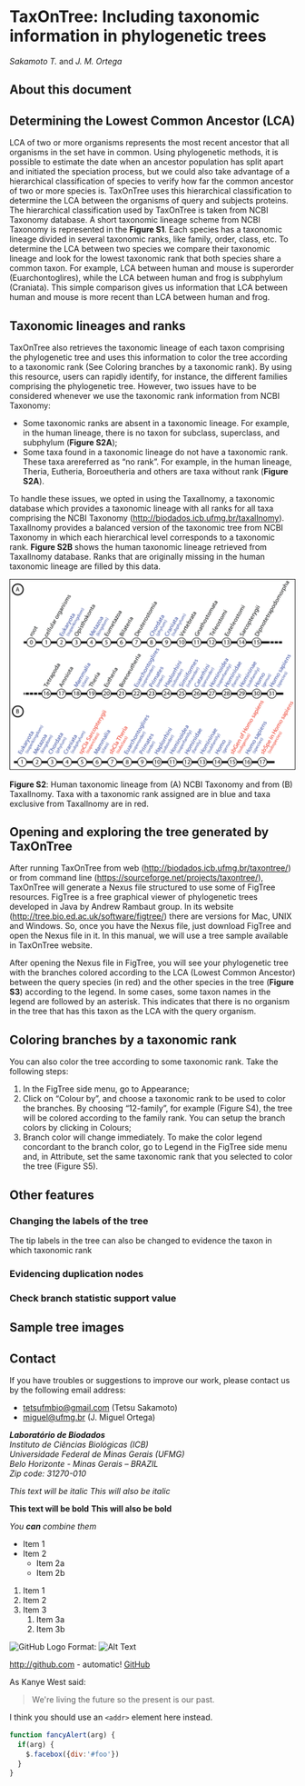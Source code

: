 # TaxOnTree: Including taxonomic information in phylogenetic trees

*Sakamoto T.* and *J. M. Ortega*

## About this document

## Determining the Lowest Common Ancestor (LCA)

LCA of two or more organisms represents the most recent ancestor that all organisms in the set have in common. Using phylogenetic methods, it is possible to estimate the date when an ancestor population has split apart and initiated the speciation process, but we could also take advantage of a hierarchical classification of species to verify how far the common ancestor of two or more species is. TaxOnTree uses this hierarchical classification to determine the LCA between the organisms of query and subjects proteins. The hierarchical classification used by TaxOnTree is taken from NCBI Taxonomy database. A short taxonomic lineage scheme from NCBI Taxonomy is represented in the **Figure S1**. Each species has a taxonomic lineage divided in several taxonomic ranks, like family, order, class, etc. To determine the LCA between two species we compare their taxonomic lineage and look for the lowest taxonomic rank that both species share a common taxon. For example, LCA between human and mouse is superorder (Euarchontoglires), while the LCA between human and frog is subphylum (Craniata). This simple comparison gives us information that LCA between human and mouse is more recent than LCA between human and frog. 

## Taxonomic lineages and ranks

TaxOnTree also retrieves the taxonomic lineage of each taxon comprising the phylogenetic tree and uses this information to color the tree according to a taxonomic rank (See Coloring branches by a taxonomic rank). By using this resource, users can rapidly identify, for instance, the different families comprising the phylogenetic tree. However, two issues have to be considered whenever we use the taxonomic rank information from NCBI Taxonomy:

* Some taxonomic ranks are absent in a taxonomic lineage. For example, in the human lineage, there is no taxon for subclass, superclass, and subphylum (**Figure S2A**);
* Some taxa found in a taxonomic lineage do not have a taxonomic rank. These taxa arereferred as “no rank”. For example, in the human lineage, Theria, Eutheria, Boroeutheria and others are taxa without rank (**Figure S2A**).

To handle these issues, we opted in using the Taxallnomy, a taxonomic database which provides a taxonomic lineage with all ranks for all taxa comprising the NCBI Taxonomy (http://biodados.icb.ufmg.br/taxallnomy). Taxallnomy provides a balanced version of the taxonomic tree from NCBI Taxonomy in which each hierarchical level corresponds to a taxonomic rank. **Figure S2B** shows the human taxonomic lineage retrieved from Taxallnomy database. Ranks that are originally missing in the human taxonomic lineage are filled by this data. 

<img src="/img/taxontree_taxsimple.png" width=700px/>

**Figure S2**: Human taxonomic lineage from (A) NCBI Taxonomy and from (B) Taxallnomy. Taxa with a taxonomic rank assigned are in blue and taxa exclusive from Taxallnomy are in red.

## Opening and exploring the tree generated by TaxOnTree

After running TaxOnTree from web (http://biodados.icb.ufmg.br/taxontree/) or from command line (https://sourceforge.net/projects/taxontree/), TaxOnTree will generate a Nexus file structured to use some of FigTree resources. FigTree is a free graphical viewer of phylogenetic trees developed in Java by Andrew Rambaut group. In its website (http://tree.bio.ed.ac.uk/software/figtree/) there are versions for Mac, UNIX and Windows. So, once you have the Nexus file, just download FigTree and open the Nexus file in it. In this manual, we will use a tree sample available in TaxOnTree website.

After opening the Nexus file in FigTree, you will see your phylogenetic tree with the branches colored according to the LCA (Lowest Common Ancestor) between the query species (in red) and the other species in the tree (**Figure S3**) according to the legend. In some cases, some taxon names in the legend are followed by an asterisk. This indicates that there is no organism in the tree that has this taxon as the LCA with the query organism.

## Coloring branches by a taxonomic rank

You can also color the tree according to some taxonomic rank. Take the following steps:

1. In the FigTree side menu, go to Appearance;
1.	Click on “Colour by”, and choose a taxonomic rank to be used to color the branches. By choosing “12-family”, for example (Figure S4), the tree will be colored according to the family rank. You can setup the branch colors by clicking in Colours;
1.	Branch color will change immediately. To make the color legend concordant to the branch color, go to Legend in the FigTree side menu and, in Attribute, set the same taxonomic rank that you selected to color the tree (Figure S5).

## Other features

### Changing the labels of the tree

The tip labels in the tree can also be changed to evidence the taxon in which taxonomic rank 

### Evidencing duplication nodes

### Check branch statistic support value

## Sample tree images

## Contact

If you have troubles or suggestions to improve our work, please contact us by the following email address:

* tetsufmbio@gmail.com (Tetsu Sakamoto)
* miguel@ufmg.br (J. Miguel Ortega)

_**Laboratório de Biodados**  
Instituto de Ciências Biológicas (ICB)  
Universidade Federal de Minas Gerais (UFMG)  
Belo Horizonte - Minas Gerais – BRAZIL  
Zip code: 31270-010_

*This text will be italic*
_This will also be italic_

**This text will be bold**
__This will also be bold__

_You **can** combine them_

* Item 1
* Item 2
  * Item 2a
  * Item 2b
  
1. Item 1
1. Item 2
1. Item 3
   1. Item 3a
   1. Item 3b
   
![GitHub Logo](/images/logo.png)
Format: ![Alt Text](url)

http://github.com - automatic!
[GitHub](http://github.com)

As Kanye West said:

> We're living the future so
> the present is our past.

I think you should use an
`<addr>` element here instead.

```javascript
function fancyAlert(arg) {
  if(arg) {
    $.facebox({div:'#foo'})
  }
}
```
